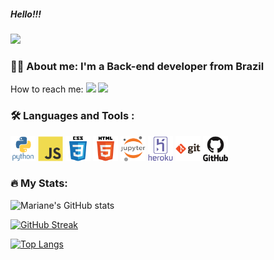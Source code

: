 
<h5>Hello!!!</h5>

<img src="https://media.giphy.com/media/paTz7UZbPfTZFRYnnB/giphy.gif" width="200px">



### :woman_technologist: About me: I'm a Back-end developer from Brazil
How to reach me: <a href="https://www.linkedin.com/in/marianelamana/"><img src="https://img.shields.io/badge/-LinkedIn-blue"></a>
<a href="https://marianelamana.herokuapp.com/"><img src="https://img.shields.io/badge/-MyPortfolio-ff69b4"></a>

### :hammer_and_wrench: Languages and Tools :

<div>
<img src="https://github.com/devicons/devicon/blob/master/icons/python/python-original-wordmark.svg" width="40px">
<img src="https://github.com/devicons/devicon/blob/master/icons/javascript/javascript-original.svg" width="40px">
<img src="https://github.com/devicons/devicon/blob/master/icons/css3/css3-original-wordmark.svg" width="40px">
<img src="https://github.com/devicons/devicon/blob/master/icons/html5/html5-original-wordmark.svg" width="40px">
<img src="https://github.com/devicons/devicon/blob/master/icons/jupyter/jupyter-original-wordmark.svg" width="40px">
<img src="https://github.com/devicons/devicon/blob/master/icons/heroku/heroku-original-wordmark.svg" width="40px">
<img src="https://github.com/devicons/devicon/blob/master/icons/git/git-original-wordmark.svg" width="40px">
<img src="https://github.com/devicons/devicon/blob/master/icons/github/github-original-wordmark.svg" width="40px">
</div>

### :fire: My Stats:

![Mariane's GitHub stats](https://github-readme-stats.vercel.app/api?username=marianelamana&show_icons=true&theme=dracula)

[![GitHub Streak](https://github-readme-streak-stats.herokuapp.com?user=marianelamana&theme=dark&date_format=M%20j%5B%2C%20Y%5D)](https://git.io/streak-stats)

[![Top Langs](https://github-readme-stats.vercel.app/api/top-langs/?username=marianelamana&layout=compact&theme=vision-friendly-dark)](https://github.com/anuraghazra/github-readme-stats)
